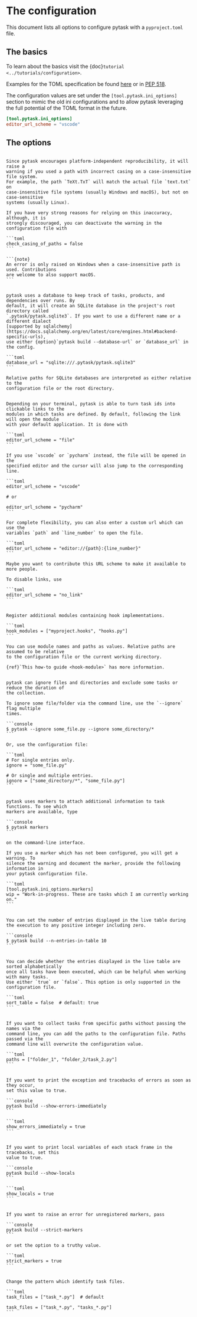 # The configuration

This document lists all options to configure pytask with a `pyproject.toml` file.

## The basics

To learn about the basics visit the {doc}`tutorial <../tutorials/configuration>`.

Examples for the TOML specification be found [here](https://toml.io/en/) or in
[PEP 518](https://peps.python.org/pep-0518/).

The configuration values are set under the `[tool.pytask.ini_options]` section to mimic
the old ini configurations and to allow pytask leveraging the full potential of the TOML
format in the future.

```toml
[tool.pytask.ini_options]
editor_url_scheme = "vscode"
```

## The options

````{confval} check_casing_of_paths

Since pytask encourages platform-independent reproducibility, it will raise a
warning if you used a path with incorrect casing on a case-insensitive file system.
For example, the path `TeXt.TxT` will match the actual file `text.txt` on
case-insensitive file systems (usually Windows and macOS), but not on case-sensitive
systems (usually Linux).

If you have very strong reasons for relying on this inaccuracy, although, it is
strongly discouraged, you can deactivate the warning in the configuration file with

```toml
check_casing_of_paths = false
```

```{note}
An error is only raised on Windows when a case-insensitive path is used. Contributions
are welcome to also support macOS.
```

````

````{confval} database_url

pytask uses a database to keep track of tasks, products, and dependencies over runs. By
default, it will create an SQLite database in the project's root directory called
`.pytask/pytask.sqlite3`. If you want to use a different name or a different dialect
[supported by sqlalchemy](https://docs.sqlalchemy.org/en/latest/core/engines.html#backend-specific-urls),
use either {option}`pytask build --database-url` or `database_url` in the config.

```toml
database_url = "sqlite:///.pytask/pytask.sqlite3"
```

Relative paths for SQLite databases are interpreted as either relative to the
configuration file or the root directory.

````

````{confval} editor_url_scheme

Depending on your terminal, pytask is able to turn task ids into clickable links to the
modules in which tasks are defined. By default, following the link will open the module
with your default application. It is done with

```toml
editor_url_scheme = "file"
```

If you use `vscode` or `pycharm` instead, the file will be opened in the
specified editor and the cursor will also jump to the corresponding line.

```toml
editor_url_scheme = "vscode"

# or

editor_url_scheme = "pycharm"
```

For complete flexibility, you can also enter a custom url which can use the
variables `path` and `line_number` to open the file.

```toml
editor_url_scheme = "editor://{path}:{line_number}"
```

Maybe you want to contribute this URL scheme to make it available to more people.

To disable links, use

```toml
editor_url_scheme = "no_link"
```

````

````{confval} hook_module

Register additional modules containing hook implementations.

```toml
hook_modules = ["myproject.hooks", "hooks.py"]
```

You can use module names and paths as values. Relative paths are assumed to be relative
to the configuration file or the current working directory.

{ref}`This how-to guide <hook-module>` has more information.

````

````{confval} ignore

pytask can ignore files and directories and exclude some tasks or reduce the duration of
the collection.

To ignore some file/folder via the command line, use the `--ignore` flag multiple
times.

```console
$ pytask --ignore some_file.py --ignore some_directory/*
```

Or, use the configuration file:

```toml
# For single entries only.
ignore = "some_file.py"

# Or single and multiple entries.
ignore = ["some_directory/*", "some_file.py"]
```

````

````{confval} markers

pytask uses markers to attach additional information to task functions. To see which
markers are available, type

```console
$ pytask markers
```

on the command-line interface.

If you use a marker which has not been configured, you will get a warning. To
silence the warning and document the marker, provide the following information in
your pytask configuration file.

```toml
[tool.pytask.ini_options.markers]
wip = "Work-in-progress. These are tasks which I am currently working on."
```

````

````{confval} n_entries_in_table

You can set the number of entries displayed in the live table during the execution to any positive integer including zero.

```console
$ pytask build --n-entries-in-table 10
```

````

````{confval} sort_table

You can decide whether the entries displayed in the live table are sorted alphabetically
once all tasks have been executed, which can be helpful when working with many tasks.
Use either `true` or `false`. This option is only supported in the configuration file.

```toml
sort_table = false  # default: true
```

````

````{confval} paths

If you want to collect tasks from specific paths without passing the names via the
command line, you can add the paths to the configuration file. Paths passed via the
command line will overwrite the configuration value.

```toml
paths = ["folder_1", "folder_2/task_2.py"]
```
````

````{confval} show_errors_immediately

If you want to print the exception and tracebacks of errors as soon as they occur,
set this value to true.

```console
pytask build --show-errors-immediately
```

```toml
show_errors_immediately = true
```

````

````{confval} show_locals

If you want to print local variables of each stack frame in the tracebacks, set this
value to true.

```console
pytask build --show-locals
```

```toml
show_locals = true
```

````

````{confval} strict_markers

If you want to raise an error for unregistered markers, pass

```console
pytask build --strict-markers
```

or set the option to a truthy value.

```toml
strict_markers = true
```

````

````{confval} task_files

Change the pattern which identify task files.

```toml
task_files = ["task_*.py"]  # default

task_files = ["task_*.py", "tasks_*.py"]
```

````

